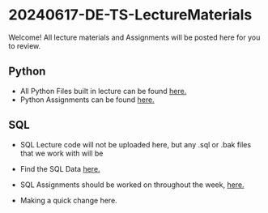 # 20240617-DE-TS-LectureMaterials

Welcome! All lecture materials and Assignments will be posted here for you to review.

##  Python
- All Python Files built in lecture can be found [here.](Python/Lecture%20Code/)
- Python Assignments can be found [here.](Python/Assignments/)

## SQL
- SQL Lecture code will not be uploaded here, but any .sql or .bak files that we work with will be
- Find the SQL Data [here.](SQL/Data/)
- SQL Assignments should be worked on throughout the week, [here.](SQL/Assignments/)

- Making a quick change here.